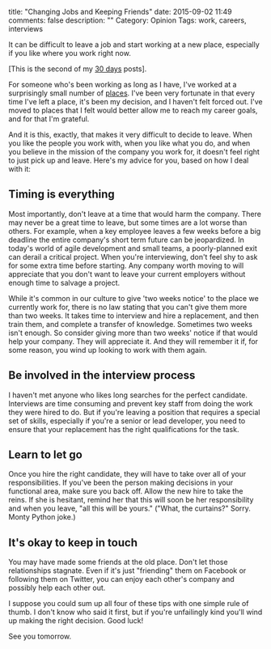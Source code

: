 title: "Changing Jobs and Keeping Friends"
date: 2015-09-02 11:49
comments: false
description: ""
Category: Opinion
Tags: work, careers, interviews

It can be difficult to leave a job and start working at a new place, especially if you like where you work right now. 

<!-- more -->

[This is the second of my [30 days][] posts].

For someone who's been working as long as I have, I've worked at a surprisingly small number of [places][1]. I've been very fortunate in that every time I've left a place, it's been my decision, and I haven't felt forced out. I've moved to places that I felt would better allow me to reach my career goals, and for that I'm grateful.

And it is this, exactly, that makes it very difficult to decide to leave. When you like the people you work with, when you like what you do, and when you believe in the mission of the company you work for, it doesn't feel right to just pick up and leave.  Here's my advice for you, based on how I deal with it:

## Timing is everything

Most importantly, don't leave at a time that would harm the company. There may never be a great time to leave, but some times are a lot worse than others. For example, when a key employee leaves a few weeks before a big deadline the entire company's short term future can be jeopardized. In today's world of agile development and small teams, a poorly-planned exit can derail a critical project. When you're interviewing, don't feel shy to ask for some extra time before starting. Any company worth moving to will appreciate that you don't want to leave your current employers without enough time to salvage a project.

While it's common in our culture to give 'two weeks notice' to the place we currently work for, there is no law stating that you can't give them more than two weeks. It takes time to interview and hire a replacement, and then train them, and complete a transfer of knowledge. Sometimes two weeks isn't enough. So consider giving more than two weeks' notice if that would help your company. They will appreciate it. And they will remember it if, for some reason, you wind up looking to work with them again.

## Be involved in the interview process

I haven't met anyone who likes long searches for the perfect candidate. Interviews are time consuming and prevent key staff from doing the work they were hired to do. But if you're leaving a position that requires a special set of skills, especially if you're a senior or lead developer, you need to ensure that your replacement has the right qualifications for the task. 

## Learn to let go

Once you hire the right candidate, they will have to take over all of your responsibilities. If you've been the person making decisions in your functional area, make sure you back off. Allow the new hire to take the reins. If she is hesitant, remind her that this will soon be her responsibility and when you leave, "all this will be yours." ("What, the curtains?" Sorry. Monty Python joke.)

## It's okay to keep in touch

You may have made some friends at the old place. Don't let those relationships stagnate. Even if it's just "friending" them on Facebook or following them on Twitter, you can enjoy each other's company and possibly help each other out.

I suppose you could sum up all four of these tips with one simple rule of thumb. I don't know who said it first, but if you're unfailingly kind you'll wind up making the right decision. Good luck!

See you tomorrow.

[30 days]: /2015/08/31/30-days/
[1]: /about/index.html#work

